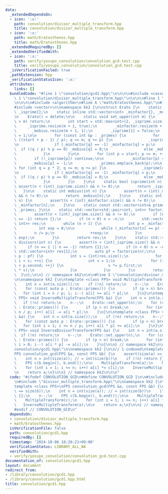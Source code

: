 ```yaml
---
data:
  _extendedDependsOn:
  - icon: ':x:'
    path: convolution/divisor_multiple_transform.hpp
    title: convolution/divisor_multiple_transform.hpp
  - icon: ':x:'
    path: math/Eratosthenes.hpp
    title: math/Eratosthenes.hpp
  _extendedRequiredBy: []
  _extendedVerifiedWith:
  - icon: ':x:'
    path: verify/yosupo_convolution/convolution_gcd.test.cpp
    title: verify/yosupo_convolution/convolution_gcd.test.cpp
  _isVerificationFailed: true
  _pathExtension: hpp
  _verificationStatusIcon: ':x:'
  attributes:
    links: []
  bundledCode: "#line 1 \"convolution/gcd1.hpp\"\n\n\n\n#include <cassert>\n\n#line\
    \ 1 \"convolution/divisor_multiple_transform.hpp\"\n\n\n\n#line 1 \"math/Eratosthenes.hpp\"\
    \n\n\n\n#include <algorithm>\n#line 6 \"math/Eratosthenes.hpp\"\n#include <utility>\n\
    #include <vector>\n\nnamespace kk2 {\n\nstruct Erato {\n    static inline std::vector<bool>\
    \ _isprime{};\n    static inline std::vector<int> _minfactor{}, _mobius{}, _primes{};\n\
    \n    Erato() = delete;\n\n    static void set_upper(int m) {\n        if ((int)_isprime.size()\
    \ > m) return;\n        int start = std::max<int>(2, _isprime.size());\n\n   \
    \     _isprime.resize(m + 1, true);\n        _minfactor.resize(m + 1, -1);\n \
    \       _mobius.resize(m + 1, 1);\n        _isprime[1] = false;\n        _minfactor[1]\
    \ = 1;\n\n        for (const int &p : _primes) {\n            for (int q = p *\
    \ ((start + p - 1) / p); q <= m; q += p) {\n                _isprime[q] = false;\n\
    \n                if (_minfactor[q] == -1) _minfactor[q] = p;\n              \
    \  if ((q / p) % p == 0) _mobius[q] = 0;\n                else _mobius[q] = -_mobius[q];\n\
    \            }\n        }\n\n        for (int p = start; p <= m; ++p) {\n    \
    \        if (!_isprime[p]) continue;\n\n            _minfactor[p] = p;\n     \
    \       _mobius[p] = -1;\n            _primes.emplace_back(p);\n\n           \
    \ for (int q = p * 2; q <= m; q += p) {\n                _isprime[q] = false;\n\
    \n                if (_minfactor[q] == -1) _minfactor[q] = p;\n              \
    \  if ((q / p) % p == 0) _mobius[q] = 0;\n                else _mobius[q] = -_mobius[q];\n\
    \            }\n        }\n    }\n\n    static bool isprime(int n) {\n       \
    \ assert(n < (int)_isprime.size() && n != 0);\n        return _isprime[n];\n \
    \   }\n\n    static int mobius(int n) {\n        assert(n < (int)_mobius.size()\
    \ && n != 0);\n        return _mobius[n];\n    }\n\n    static int minfactor(int\
    \ n) {\n        assert(n < (int)_minfactor.size() && n != 0);\n        return\
    \ _minfactor[n];\n    }\n\n    static const std::vector<int>& primes() { return\
    \ _primes; }\n\n    static std::vector<std::pair<int, int>> factorize(int n) {\n\
    \        assert(n < (int)_isprime.size() && n != 0);\n        if (n == 1 || n\
    \ == -1) return {};\n        if (n < 0) n = -n;\n        std::vector<std::pair<int,\
    \ int>> res;\n        while (n > 1) {\n            int p = _minfactor[n];\n  \
    \          int exp = 0;\n\n            while (_minfactor[n] == p) {\n        \
    \        n /= p;\n                ++exp;\n            }\n            res.emplace_back(p,\
    \ exp);\n        }\n        return res;\n    }\n\n    static std::vector<int>\
    \ divisors(int n) {\n        assert(n < (int)_isprime.size() && n != 0);\n   \
    \     if (n == 1 || n == -1) return {1};\n        if (n < 0) n = -n;\n       \
    \ std::vector<int> res{1};\n        auto pf = factorize(n);\n\n        for (auto\
    \ p : pf) {\n            int s = (int)res.size();\n            for (int i = 0;\
    \ i < s; ++i) {\n                int v = 1;\n                for (int j = 0; j\
    \ < p.second; ++j) {\n                    v *= p.first;\n                    res.push_back(res[i]\
    \ * v);\n                }\n            }\n        }\n        return res;\n  \
    \  }\n};\n\n} // namespace kk2\n\n\n#line 5 \"convolution/divisor_multiple_transform.hpp\"\
    \n\nnamespace kk2 {\n\ntemplate <class FPS> void MultipleTransform(FPS &a) {\n\
    \    int n = int(a.size());\n    if (!n) return;\n    n--;\n    Erato::set_upper(n);\n\
    \    for (const auto p : Erato::primes()) {\n        if (p > n) break;\n     \
    \   for (int i = n / p; i; i--) a[i] += a[i * p];\n    }\n}\n\ntemplate <class\
    \ FPS> void InverseMultipleTransform(FPS &a) {\n    int n = int(a.size());\n \
    \   if (!n) return;\n    n--;\n    Erato::set_upper(n);\n    for (const auto p\
    \ : Erato::primes()) {\n        if (p > n) break;\n        for (int i = 1; i <=\
    \ n / p; i++) a[i] -= a[i * p];\n    }\n}\n\ntemplate <class FPS> void DivisorTransform(FPS\
    \ &a) {\n    int n = int(a.size());\n    if (!n) return;\n    n--;\n    Erato::set_upper(n);\n\
    \    for (const auto p : Erato::primes()) {\n        if (p > n) break;\n     \
    \   for (int i = 1; i <= n / p; i++) a[i * p] += a[i];\n    }\n}\n\ntemplate <class\
    \ FPS> void InverseDivisorTransform(FPS &a) {\n    int n = int(a.size());\n  \
    \  if (!n) return;\n    n--;\n    Erato::set_upper(n);\n    for (const auto p\
    \ : Erato::primes()) {\n        if (p > n) break;\n        for (int i = n / p;\
    \ i > 0; i--) a[i * p] -= a[i];\n    }\n}\n\n} // namespace kk2\n\n\n#line 7 \"\
    convolution/gcd1.hpp\"\n\nnamespace kk2 {\n\n// 1-indexed\ntemplate <class FPS>\n\
    FPS convolution_gcd(FPS &a, const FPS &b) {\n    assert(size(a) == size(b));\n\
    \    int n = int(size(a)); // = int(size(b))\n    if (!n) return {};\n    n--;\n\
    \    FPS c(b.begin(), b.end());\n\n    MultipleTransform(a);\n    MultipleTransform(c);\n\
    \    for (int i = 1; i <= n; i++) a[i] *= c[i];\n    InverseMultipleTransform(a);\n\
    \n    return a;\n}\n\n} // namespace kk2\n\n\n"
  code: "#ifndef CONVOLUTION_GCD\n#define CONVOLUTION_GCD 1\n\n#include <cassert>\n\
    \n#include \"divisor_multiple_transform.hpp\"\n\nnamespace kk2 {\n\n// 1-indexed\n\
    template <class FPS>\nFPS convolution_gcd(FPS &a, const FPS &b) {\n    assert(size(a)\
    \ == size(b));\n    int n = int(size(a)); // = int(size(b))\n    if (!n) return\
    \ {};\n    n--;\n    FPS c(b.begin(), b.end());\n\n    MultipleTransform(a);\n\
    \    MultipleTransform(c);\n    for (int i = 1; i <= n; i++) a[i] *= c[i];\n \
    \   InverseMultipleTransform(a);\n\n    return a;\n}\n\n} // namespace kk2\n\n\
    #endif // CONVOLUTION_GCD\n"
  dependsOn:
  - convolution/divisor_multiple_transform.hpp
  - math/Eratosthenes.hpp
  isVerificationFile: false
  path: convolution/gcd1.hpp
  requiredBy: []
  timestamp: '2024-10-06 18:26:21+09:00'
  verificationStatus: LIBRARY_ALL_WA
  verifiedWith:
  - verify/yosupo_convolution/convolution_gcd.test.cpp
documentation_of: convolution/gcd1.hpp
layout: document
redirect_from:
- /library/convolution/gcd1.hpp
- /library/convolution/gcd1.hpp.html
title: convolution/gcd1.hpp
---
```


